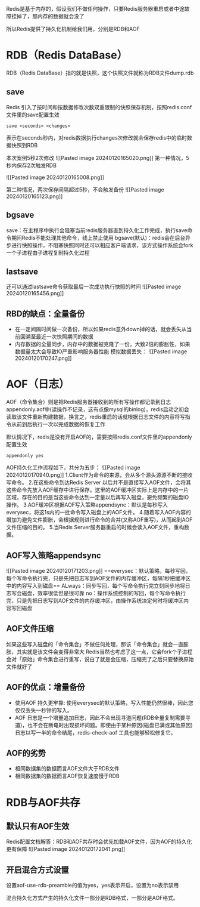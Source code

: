 Redis是基于内存的，假设我们不做任何操作，只要Redis服务器重启或者中途故障挂掉了，那内存的数据就会没了

所以Redis提供了持久化机制给我们用，分别是RDB和AOF

# RDB（Redis DataBase）

RDB（Redis DataBase）指的就是快照，这个快照文件就称为RDB文件dump.rdb
## save

Redis 引入了按时间和按数据修改次数双重限制的快照保存机制，按照redis.conf文件里的save配置生效
```shell
save <seconds> <changes>
```
表示在seconds秒内，对redis数据执行changes次修改就会保存redis中的临时数据快照到RDB

本次案例5秒2次修改
![[Pasted image 20240120165020.png]]
第一种情况，5秒内保存2次触发RDB

![[Pasted image 20240120165008.png]]

第二种情况，两次保存间隔超过5秒，不会触发备份
![[Pasted image 20240120165123.png]]
## bgsave
save：在主程序中执行会阻塞当前redis服务器直到持久化工作完成，执行save命令期间Redis不能处理其他命令，线上禁止使用
bgsave(默认)：redis会在后台异步进行快照操作，不阻塞快照同时还可以相应客户端请求，该方式操作系统会fork一个子进程由子进程复制持久化过程
## lastsave
还可以通过lastsave命令获取最后一次成功执行快照的时间
![[Pasted image 20240120165456.png]]
## RBD的缺点：全量备份
- 在一定间隔时间做一次备份，所以如果redis意外down掉的话，就会丢失从当前回溯至最近一次快照期间的数据
- 内存数据的全量同步，内存中的数据被克隆了一份，大致2倍的膨胀性，如果数据量太大会导致IO严重影响服务器性能
模拟数据丢失：
![[Pasted image 20240120170247.png]]



# AOF（日志）
AOF（命令集合）则是把Redis服务器接收到的所有写操作都记录到日志appendonly.aof中(读操作不记录，这有点像mysql的binlog)，redis启动之初会读取该文件重新构建数据，换言之，redis重启的话就根据日志文件的内容将写指令从前到后执行一次以完成数据的恢复工作

默认情况下，redis是没有开启AOF的，需要按照redis.conf文件里的appendonly配置生效
```shell
appendonly yes
```
AOF持久化工作流程如下，共分为五步：
![[Pasted image 20240120170940.png]]
1.Client作为命令的来源，会从多个源头源源不断的接收写命令。
2.在这些命令到达Redis Server 以后并不是直接写入AOF文件，会将其这些命令先放入AOF缓存中进行保存。这里的AOF缓冲区实际上是内存中的一片区域，存在的目的是当这些命令达到一定量以后再写入磁盘，避免频繁的磁盘IO操作。
3.AOF缓冲区根据AOF写入策略appendsync：默认是每秒写入everysec，将这1s内的一批命令写入磁盘上的AOF文件。
4.随着写入AOF内容的增加为避免文件膨胀，会根据规则进行命令的合并(又称AOF重写)，从而起到AOF文件压缩的目的。
5.当Redis Server服务器重启的时候会读入AOF文件，重构数据。
## AOF写入策略appendsync
![[Pasted image 20240120171203.png]]
==everysec：默认策略，每秒写回，每个写命令执行完，只是先把日志写到AOF文件的内存缓冲区，每隔1秒把缓冲区中的内容写入到磁盘==
ALways：同步写回，每个写命令执行完立刻同步地将日志写会磁盘，效率很低但是很可靠
no：操作系统控制的写回，每个写命令执行完，只是先把日志写到AOF文件的内存缓冲区，由操作系统决定何时将缓冲区内容写回磁盘
## AOF文件压缩
如果这些写入磁盘的「命令集合」不做任何处理，那该「命令集合」就会一直膨胀，其实就是该文件会变得非常大
Redis当然也考虑了这一点，它会fork个子进程会对「原始」命令集合进行重写，说白了就是会压缩，压缩完了之后只要替换原始文件就好了
## AOF的优点：增量备份
- 使用AOF 持久更牢靠: 使用everysec的默认策略，写入性能仍然很棒，因此您仅仅丢失一秒钟的写入。
- AOF 日志是一个增量追加日志，因此不会出现寻道问题(RDB全量复制需要寻道)，也不会在断电时出现损坏问题。即使由于某种原因(磁盘已满或其他原因) 日志以写一半的命令结尾，redis-check-aof 工具也能够轻松修复它。
## AOF的劣势
- 相同数据集的数据而言AOF文件大于RDB文件
- 相同数据集的数据而言AOF恢复速度慢于RDB
# RDB与AOF共存
## 默认只有AOF生效

Redis配置文档解答：RDB和AOF共存时会优先加载AOF文件，因为AOF的持久化更有保障
![[Pasted image 20240120172041.png]]
## 开启混合方式设置
设置aof-use-rdb-preamble的值为yes，yes表示开启，设置为no表示禁用​

混合持久化方式产生的持久化文件一部分是RDB格式，一部分是AOF格式。